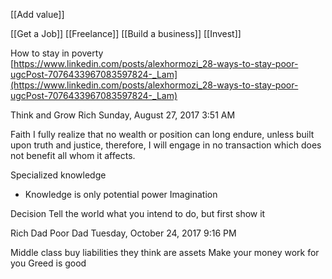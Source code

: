 [[Add value]]

[[Get a Job]]
[[Freelance]]
[[Build a business]]
[[Invest]]

How to stay in poverty  
[https://www.linkedin.com/posts/alexhormozi_28-ways-to-stay-poor-ugcPost-7076433967083597824-_Lam](https://www.linkedin.com/posts/alexhormozi_28-ways-to-stay-poor-ugcPost-7076433967083597824-_Lam)

Think and Grow Rich
Sunday, August 27, 2017
3:51 AM
 
Faith
I fully realize that no wealth or position can long endure, unless built upon truth and justice, therefore, I will engage in no transaction which does not benefit all whom it affects. 
 
Specialized knowledge
- Knowledge is only potential power
Imagination
 
Decision
Tell the world what you intend to do, but first show it
 
Rich Dad Poor Dad
Tuesday, October 24, 2017
9:16 PM
 
Middle class buy liabilities they think are assets
Make your money work for you
Greed is good

